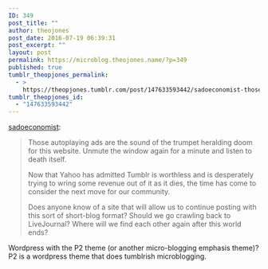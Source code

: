 ```yaml
---
ID: 349
post_title: ""
author: theojones
post_date: 2016-07-19 06:39:31
post_excerpt: ""
layout: post
permalink: https://microblog.theojones.name/?p=349
published: true
tumblr_theopjones_permalink:
  - >
    https://theopjones.tumblr.com/post/147633593442/sadoeconomist-those-autoplaying-ads-are-the
tumblr_theopjones_id:
  - "147633593442"
---
```

<p><a class="tumblr_blog" href="http://sadoeconomist.tumblr.com/post/147625316684">sadoeconomist</a>:</p>
<blockquote>
<p>Those autoplaying ads are the sound of the trumpet heralding doom for this website. Unmute the window again for a minute and listen to death itself.</p>
<p>Now that Yahoo has admitted Tumblr is worthless and is desperately trying to wring some revenue out of it as it dies, the time has come to consider the next move for our community.</p>
<p>Does anyone know of a site that will allow us to continue posting with this sort of short-blog format? Should we go crawling back to LiveJournal? Where will we find each other again after this world ends?</p>
</blockquote>

<p>Wordpress with the P2 theme (or another micro-blogging emphasis theme)? P2 is a wordpress theme that does tumblrish microblogging. </p>